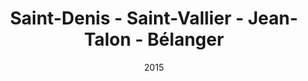 ---
title: Saint-Denis - Saint-Vallier - Jean-Talon - Bélanger
date: '2015'
type: ruelle_verte
district: rosemont
fill: [{"lat":45.538299,"lng":-73.614347},{"lat":45.538705,"lng":-73.614004},{"lat":45.539073,"lng":-73.613816},{"lat":45.537923,"lng":-73.611284},{"lat":45.537183,"lng":-73.611955}]
---